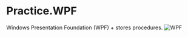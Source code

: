 # Practice.WPF
Windows Presentation Foundation (WPF) + stores procedures.
![WPF](https://user-images.githubusercontent.com/66450273/233734712-6cd5077f-7eb5-42ed-8341-45d1a903947d.PNG)
